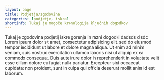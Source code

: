 ```yaml
---
layout: page
title: Podjetja/zgodovina
categories: [podjetje, iskra]
shortinfo: Tukaj je mogoče kronologija ključnih dogodkov 
---
```


Tukaj je zgodovina podjetij iskre gorenja in razni dogodki dadsds d sdc Lorem ipsum dolor sit amet, consectetur adipisicing elit, sed do eiusmod tempor incididunt ut labore et dolore magna aliqua. Ut enim ad minim veniam, quis nostrud exercitation ullamco laboris nisi ut aliquip ex ea commodo consequat. Duis aute irure dolor in reprehenderit in voluptate velit esse cillum dolore eu fugiat nulla pariatur. Excepteur sint occaecat cupidatat non proident, sunt in culpa qui officia deserunt mollit anim id est laborum.